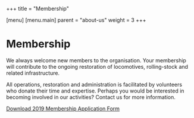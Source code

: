 +++
title = "Membership"

[menu]
    [menu.main]
    parent = "about-us"
    weight = 3
+++
# Membership
We always welcome new members to the organisation. Your membership will contribute to the ongoing restoration of locomotives, rolling-stock and related infrastructure.

All operations, restoration and administration is facilitated by volunteers who donate their time and expertise. Perhaps you would be interested in becoming involved in our activities? Contact us for more information.

[Download 2019 Membership Application Form](/downloads/dvr-membership-application.pdf)